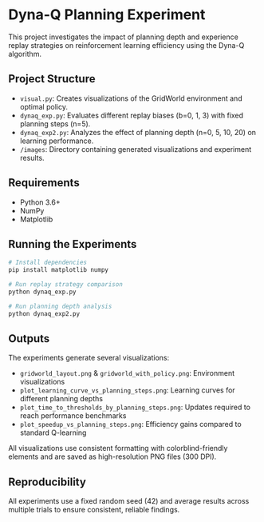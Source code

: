 # Dyna-Q Planning Experiment

This project investigates the impact of planning depth and experience replay strategies on reinforcement learning efficiency using the Dyna-Q algorithm.

## Project Structure

- `visual.py`: Creates visualizations of the GridWorld environment and optimal policy.
- `dynaq_exp.py`: Evaluates different replay biases (b=0, 1, 3) with fixed planning steps (n=5).
- `dynaq_exp2.py`: Analyzes the effect of planning depth (n=0, 5, 10, 20) on learning performance.
- `/images`: Directory containing generated visualizations and experiment results.

## Requirements

- Python 3.6+
- NumPy
- Matplotlib

## Running the Experiments

```bash
# Install dependencies
pip install matplotlib numpy

# Run replay strategy comparison
python dynaq_exp.py

# Run planning depth analysis
python dynaq_exp2.py
```

## Outputs

The experiments generate several visualizations:

- `gridworld_layout.png` & `gridworld_with_policy.png`: Environment visualizations
- `plot_learning_curve_vs_planning_steps.png`: Learning curves for different planning depths
- `plot_time_to_thresholds_by_planning_steps.png`: Updates required to reach performance benchmarks
- `plot_speedup_vs_planning_steps.png`: Efficiency gains compared to standard Q-learning

All visualizations use consistent formatting with colorblind-friendly elements and are saved as high-resolution PNG files (300 DPI).

## Reproducibility

All experiments use a fixed random seed (42) and average results across multiple trials to ensure consistent, reliable findings.